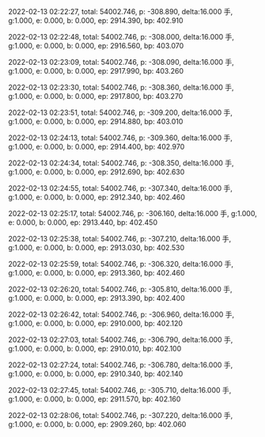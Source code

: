 2022-02-13 02:22:27, total: 54002.746, p: -308.890, delta:16.000 手, g:1.000, e: 0.000, b: 0.000, ep: 2914.390, bp: 402.910

2022-02-13 02:22:48, total: 54002.746, p: -308.000, delta:16.000 手, g:1.000, e: 0.000, b: 0.000, ep: 2916.560, bp: 403.070

2022-02-13 02:23:09, total: 54002.746, p: -308.090, delta:16.000 手, g:1.000, e: 0.000, b: 0.000, ep: 2917.990, bp: 403.260

2022-02-13 02:23:30, total: 54002.746, p: -308.360, delta:16.000 手, g:1.000, e: 0.000, b: 0.000, ep: 2917.800, bp: 403.270

2022-02-13 02:23:51, total: 54002.746, p: -309.200, delta:16.000 手, g:1.000, e: 0.000, b: 0.000, ep: 2914.880, bp: 403.010

2022-02-13 02:24:13, total: 54002.746, p: -309.360, delta:16.000 手, g:1.000, e: 0.000, b: 0.000, ep: 2914.400, bp: 402.970

2022-02-13 02:24:34, total: 54002.746, p: -308.350, delta:16.000 手, g:1.000, e: 0.000, b: 0.000, ep: 2912.690, bp: 402.630

2022-02-13 02:24:55, total: 54002.746, p: -307.340, delta:16.000 手, g:1.000, e: 0.000, b: 0.000, ep: 2912.340, bp: 402.460

2022-02-13 02:25:17, total: 54002.746, p: -306.160, delta:16.000 手, g:1.000, e: 0.000, b: 0.000, ep: 2913.440, bp: 402.450

2022-02-13 02:25:38, total: 54002.746, p: -307.210, delta:16.000 手, g:1.000, e: 0.000, b: 0.000, ep: 2913.030, bp: 402.530

2022-02-13 02:25:59, total: 54002.746, p: -306.320, delta:16.000 手, g:1.000, e: 0.000, b: 0.000, ep: 2913.360, bp: 402.460

2022-02-13 02:26:20, total: 54002.746, p: -305.810, delta:16.000 手, g:1.000, e: 0.000, b: 0.000, ep: 2913.390, bp: 402.400

2022-02-13 02:26:42, total: 54002.746, p: -306.960, delta:16.000 手, g:1.000, e: 0.000, b: 0.000, ep: 2910.000, bp: 402.120

2022-02-13 02:27:03, total: 54002.746, p: -306.790, delta:16.000 手, g:1.000, e: 0.000, b: 0.000, ep: 2910.010, bp: 402.100

2022-02-13 02:27:24, total: 54002.746, p: -306.780, delta:16.000 手, g:1.000, e: 0.000, b: 0.000, ep: 2910.340, bp: 402.140

2022-02-13 02:27:45, total: 54002.746, p: -305.710, delta:16.000 手, g:1.000, e: 0.000, b: 0.000, ep: 2911.570, bp: 402.160

2022-02-13 02:28:06, total: 54002.746, p: -307.220, delta:16.000 手, g:1.000, e: 0.000, b: 0.000, ep: 2909.260, bp: 402.060